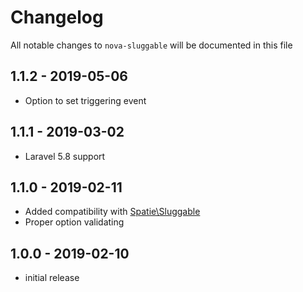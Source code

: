 # Changelog

All notable changes to `nova-sluggable` will be documented in this file

## 1.1.2 - 2019-05-06

- Option to set triggering event

## 1.1.1 - 2019-03-02

- Laravel 5.8 support

## 1.1.0 - 2019-02-11

- Added compatibility with [Spatie\Sluggable](https://github.com/spatie/laravel-sluggable)
- Proper option validating

## 1.0.0 - 2019-02-10

- initial release

